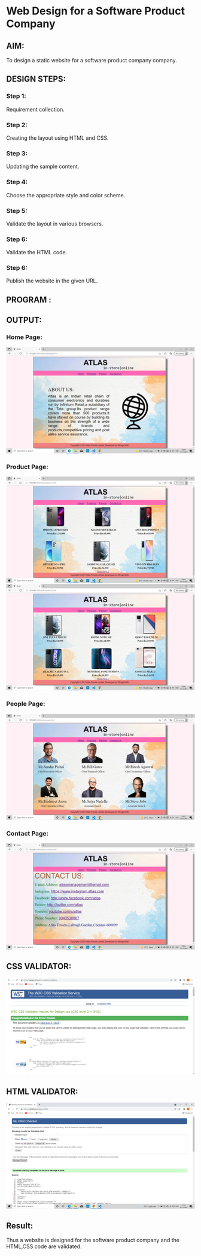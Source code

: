 # Web Design for a Software Product Company

## AIM:

To design a static website for a software product company company.

## DESIGN STEPS:

### Step 1:

Requirement collection.

### Step 2:

Creating the layout using HTML and CSS.

### Step 3:

Updating the sample content.

### Step 4:

Choose the appropriate style and color scheme.

### Step 5:

Validate the layout in various browsers.

### Step 6:

Validate the HTML code.

### Step 6:

Publish the website in the given URL.

## PROGRAM :

## OUTPUT:

### Home Page:

![Output](./images/Output.png)

### Product Page:
![Output](./images/product1.png)
![Output](./images/product2.png)

### People Page:
![Output](./images/people.png)

### Contact Page:
![Output](./images/contact.png)

## CSS VALIDATOR: 
![Output](./images/cssvalidator.png)

## HTML VALIDATOR:
![Output](./images/Htmlvalidator.png)


## Result:

Thus a website is designed for the software product company and the HTML,CSS code are validated.
